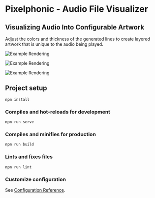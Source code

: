 # Pixelphonic - Audio File Visualizer

## Visualizing Audio Into Configurable Artwork

Adjust the colors and thickness of the generated lines to create layered artwork that is unique to the audio being played.

![Example Rendering](https://i.ibb.co/K9H1J7m/Screenshot-2024-07-19-at-5-26-13-PM.png)

![Example Rendering](https://i.ibb.co/PGNtZkR/Screenshot-2024-07-19-at-5-27-02-PM.png)

![Example Rendering](https://i.ibb.co/XCgVLtt/Screenshot-2024-07-19-at-5-25-10-PM.png)

## Project setup
```
npm install
```

### Compiles and hot-reloads for development
```
npm run serve
```

### Compiles and minifies for production
```
npm run build
```

### Lints and fixes files
```
npm run lint
```

### Customize configuration
See [Configuration Reference](https://cli.vuejs.org/config/).
